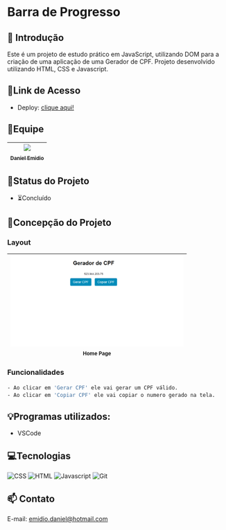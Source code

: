 # Barra de Progresso

## 📖 Introdução 

Este é um projeto de estudo prático em JavaScript, utilizando DOM para a criação de uma aplicação de uma Gerador de CPF. Projeto desenvolvido utilizando HTML, CSS e Javascript.

## 🔗Link de Acesso
- Deploy: [clique aqui!](https://danielemidio1988.github.io/gerador-cpf/)

## 👥Equipe
| [<img src="https://avatars.githubusercontent.com/u/111311678?v=4" width=115><br><sub>Daniel Emidio</sub>](https://github.com/DanielEmidio1988) |
| :---: |

## 🧭Status do Projeto
- ⏳Concluído

## 📄Concepção do Projeto

### Layout

| <img src="./assets/layout_gerador_cpf.png" width=400><br><sub>Home Page</sub> | 
| :---: |

### Funcionalidades
```bash
- Ao clicar em 'Gerar CPF' ele vai gerar um CPF válido.
- Ao clicar em 'Copiar CPF' ele vai copiar o numero gerado na tela.
```

## 💡Programas utilizados:
- VSCode

## 💻Tecnologias 

![CSS](https://img.shields.io/badge/CSS3-1572B6?style=for-the-badge&logo=css3&logoColor=white)
![HTML](https://img.shields.io/badge/HTML5-E34F26?style=for-the-badge&logo=html5&logoColor=white)
![Javascript](https://img.shields.io/badge/JavaScript-323330?style=for-the-badge&logo=javascript&logoColor=F7DF1E)
![Git](https://img.shields.io/badge/GIT-E44C30?style=for-the-badge&logo=git&logoColor=white)

## 📫 Contato

E-mail: emidio.daniel@hotmail.com
